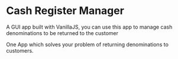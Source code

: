 # Cash Register Manager

A GUI app built with VanillaJS, you can use this app to manage cash denominations to be returned to the customer

One App which solves your problem of returning denominations to customers.




